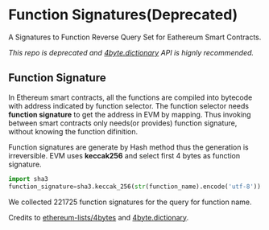 # Function Signatures(Deprecated)
A Signatures to Function Reverse Query Set for Eathereum Smart Contracts.

*This repo is deprecated and [4byte.dictionary](https://www.4byte.directory/) API is hignly recommended.*

## Function Signature
In Ethereum smart contracts, all the functions are compiled into bytecode with address indicated by function selector. The function selector needs **function signature** to get the address in EVM by mapping. Thus invoking between smart contracts only needs(or provides) function signature, without knowing the function difinition.

Function signatures are generate by Hash method thus the generation is irreversible. EVM uses **keccak256** and select first 4 bytes as function signature.

``` python
import sha3
function_signature=sha3.keccak_256(str(function_name).encode('utf-8')).hexdigest().lower()[:8]
```

We collected 221725 function signatures for the query for function name.

Credits to [ethereum-lists/4bytes](ethereum-lists/4bytes) and [4byte.dictionary](https://www.4byte.directory/).

